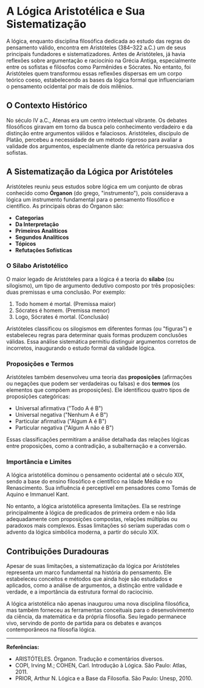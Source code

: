 # A Lógica Aristotélica e Sua Sistematização

A lógica, enquanto disciplina filosófica dedicada ao estudo das regras do pensamento válido, encontra em Aristóteles (384–322 a.C.) um de seus principais fundadores e sistematizadores. Antes de Aristóteles, já havia reflexões sobre argumentação e raciocínio na Grécia Antiga, especialmente entre os sofistas e filósofos como Parmênides e Sócrates. No entanto, foi Aristóteles quem transformou essas reflexões dispersas em um corpo teórico coeso, estabelecendo as bases da lógica formal que influenciariam o pensamento ocidental por mais de dois milênios.

## O Contexto Histórico

No século IV a.C., Atenas era um centro intelectual vibrante. Os debates filosóficos giravam em torno da busca pelo conhecimento verdadeiro e da distinção entre argumentos válidos e falaciosos. Aristóteles, discípulo de Platão, percebeu a necessidade de um método rigoroso para avaliar a validade dos argumentos, especialmente diante da retórica persuasiva dos sofistas.

## A Sistematização da Lógica por Aristóteles

Aristóteles reuniu seus estudos sobre lógica em um conjunto de obras conhecido como **Órganon** (do grego, "instrumento"), pois considerava a lógica um instrumento fundamental para o pensamento filosófico e científico. As principais obras do Órganon são:

- **Categorias**
- **Da Interpretação**
- **Primeiros Analíticos**
- **Segundos Analíticos**
- **Tópicos**
- **Refutações Sofísticas**

### O Sílabo Aristotélico

O maior legado de Aristóteles para a lógica é a teoria do **sílabo** (ou silogismo), um tipo de argumento dedutivo composto por três proposições: duas premissas e uma conclusão. Por exemplo:

1. Todo homem é mortal. (Premissa maior)
2. Sócrates é homem. (Premissa menor)
3. Logo, Sócrates é mortal. (Conclusão)

Aristóteles classificou os silogismos em diferentes formas (ou "figuras") e estabeleceu regras para determinar quais formas produzem conclusões válidas. Essa análise sistemática permitiu distinguir argumentos corretos de incorretos, inaugurando o estudo formal da validade lógica.

### Proposições e Termos

Aristóteles também desenvolveu uma teoria das **proposições** (afirmações ou negações que podem ser verdadeiras ou falsas) e dos **termos** (os elementos que compõem as proposições). Ele identificou quatro tipos de proposições categóricas:

- Universal afirmativa ("Todo A é B")
- Universal negativa ("Nenhum A é B")
- Particular afirmativa ("Algum A é B")
- Particular negativa ("Algum A não é B")

Essas classificações permitiram a análise detalhada das relações lógicas entre proposições, como a contradição, a subalternação e a conversão.

### Importância e Limites

A lógica aristotélica dominou o pensamento ocidental até o século XIX, sendo a base do ensino filosófico e científico na Idade Média e no Renascimento. Sua influência é perceptível em pensadores como Tomás de Aquino e Immanuel Kant.

No entanto, a lógica aristotélica apresenta limitações. Ela se restringe principalmente à lógica de predicados de primeira ordem e não lida adequadamente com proposições compostas, relações múltiplas ou paradoxos mais complexos. Essas limitações só seriam superadas com o advento da lógica simbólica moderna, a partir do século XIX.

## Contribuições Duradouras

Apesar de suas limitações, a sistematização da lógica por Aristóteles representa um marco fundamental na história do pensamento. Ele estabeleceu conceitos e métodos que ainda hoje são estudados e aplicados, como a análise de argumentos, a distinção entre validade e verdade, e a importância da estrutura formal do raciocínio.

A lógica aristotélica não apenas inaugurou uma nova disciplina filosófica, mas também forneceu as ferramentas conceituais para o desenvolvimento da ciência, da matemática e da própria filosofia. Seu legado permanece vivo, servindo de ponto de partida para os debates e avanços contemporâneos na filosofia lógica.

---

**Referências:**

- ARISTÓTELES. Órganon. Tradução e comentários diversos.
- COPI, Irving M.; COHEN, Carl. Introdução à Lógica. São Paulo: Atlas, 2011.
- PRIOR, Arthur N. Lógica e a Base da Filosofia. São Paulo: Unesp, 2010.